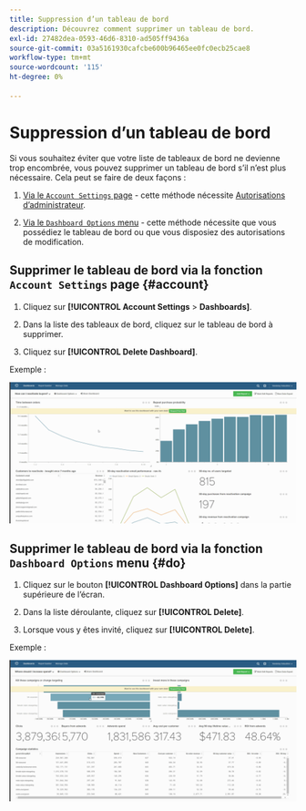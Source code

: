 ```yaml
---
title: Suppression d’un tableau de bord
description: Découvrez comment supprimer un tableau de bord.
exl-id: 27482dea-0593-46d6-8310-ad505ff9436a
source-git-commit: 03a5161930cafcbe600b96465ee0fc0ecb25cae8
workflow-type: tm+mt
source-wordcount: '115'
ht-degree: 0%

---
```


# Suppression d’un tableau de bord

Si vous souhaitez éviter que votre liste de tableaux de bord ne devienne trop encombrée, vous pouvez supprimer un tableau de bord s’il n’est plus nécessaire. Cela peut se faire de deux façons :

1. [Via le `Account Settings` page](#account) - cette méthode nécessite [Autorisations d’administrateur](../../administrator/user-management/user-management.md).

1. [Via le `Dashboard Options` menu](#do) - cette méthode nécessite que vous possédiez le tableau de bord ou que vous disposiez des autorisations de modification.

## Supprimer le tableau de bord via la fonction `Account Settings` page {#account}

1. Cliquez sur **[!UICONTROL Account Settings** > **Dashboards]**.

1. Dans la liste des tableaux de bord, cliquez sur le tableau de bord à supprimer.

1. Cliquez sur **[!UICONTROL Delete Dashboard]**.

Exemple :

![supprimer le tableau de bord](../../assets/deleting_dash.gif)<!--{: width="703" height="346"}-->

## Supprimer le tableau de bord via la fonction `Dashboard Options` menu {#do}

1. Cliquez sur le bouton **[!UICONTROL Dashboard Options]** dans la partie supérieure de l’écran.

1. Dans la liste déroulante, cliquez sur **[!UICONTROL Delete]**.

1. Lorsque vous y êtes invité, cliquez sur **[!UICONTROL Delete]**.

Exemple :

![supprimer le tableau de bord](../../assets/deleting_dash_2.gif)<!--{: width="703" height="347"}-->
